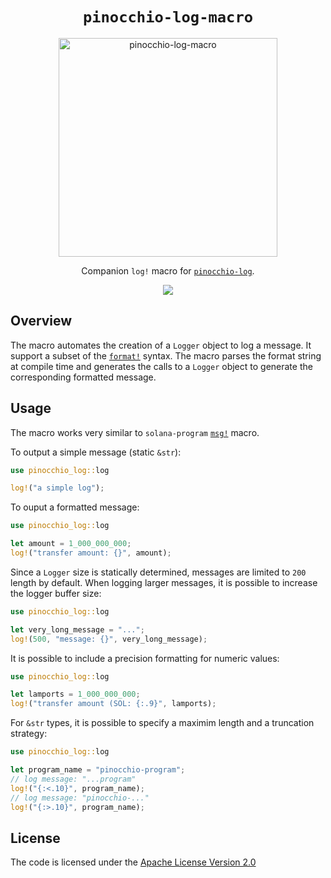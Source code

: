 <h1 align="center">
  <code>pinocchio-log-macro</code>
</h1>
<p align="center">
 <img width="350" alt="pinocchio-log-macro" src="https://github.com/user-attachments/assets/9b100f7c-216d-4849-b27d-3436f88af1bf"/>
</p>
<p align="center">
 Companion <code>log!</code> macro for <a href="https://crates.io/crates/pinocchio-log"><code>pinocchio-log</code></a>.
</p>
<p align="center">
  <a href="https://crates.io/crates/pinocchio-log-macro"><img src="https://img.shields.io/crates/v/pinocchio-log-macro?logo=rust" /></a>
</p>

## Overview

The macro automates the creation of a `Logger` object to log a message. It support a subset of the [`format!`](https://doc.rust-lang.org/std/fmt/) syntax. The macro parses the format string at compile time and generates the calls to a `Logger` object to generate the corresponding formatted message.

## Usage

The macro works very similar to `solana-program` [`msg!`](https://docs.rs/solana-program/latest/solana_program/macro.msg.html) macro.

To output a simple message (static `&str`):
```rust
use pinocchio_log::log

log!("a simple log");
```

To ouput a formatted message:
```rust
use pinocchio_log::log

let amount = 1_000_000_000;
log!("transfer amount: {}", amount);
```

Since a `Logger` size is statically determined, messages are limited to `200` length by default. When logging larger messages, it is possible to increase the logger buffer size:
```rust
use pinocchio_log::log

let very_long_message = "...";
log!(500, "message: {}", very_long_message);
```

It is possible to include a precision formatting for numeric values:
```rust
use pinocchio_log::log

let lamports = 1_000_000_000;
log!("transfer amount (SOL: {:.9}", lamports);
```

For `&str` types, it is possible to specify a maximim length and a truncation strategy:
```rust
use pinocchio_log::log

let program_name = "pinocchio-program";
// log message: "...program"
log!("{:<.10}", program_name); 
// log message: "pinocchio-..."
log!("{:>.10}", program_name); 
```

## License

The code is licensed under the [Apache License Version 2.0](LICENSE)
